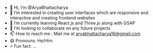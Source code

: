 - 👋 Hi, I’m @AryaBhattacharya
- 👀 I’m interested in creating user interfaces which are responsive and interactive and creating frontend websites  
- 🌱 I’m currently learning React.js and Three.js along with GSAP 
- 💞️ I’m looking to collaborate on any future projects
- 📫 How to reach me : Mail me at aryabhattacharya16@gmail.com
- 😄 Pronouns: He/Him
- ⚡ Fun fact: ...

<!---
AryaBhatta0000/AryaBhatta0000 is a ✨ special ✨ repository because its `README.md` (this file) appears on your GitHub profile.
You can click the Preview link to take a look at your changes.
--->
